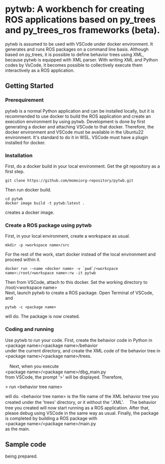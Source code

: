 # pytwb: A workbench for creating ROS applications based on py_trees and py_trees_ros frameworks (beta).
pytwb is assumed to be used with VSCode under docker environment. It generates and runs ROS packages on a command line basis. Although based on py_trees, it is possible to define behavior trees using XML, because pytwb is equipped with XML parser.  With writing XML and Python codes by VsCode, it becomes possible to collectively execute them interactively as a ROS application.

## Getting Started
### Prerequirement
pytwb is a normal Python application and can be installed locally, but it is recommended to use docker to build the ROS application and create an execution environment by using pytwb. Development is done by first generating a docker and attaching VSCode to that docker. Therefore, the docker environment and VSCode must be available in the Ubuntu22 environment. It's standard to do it in WSL. VSCode must have a plugin installed for docker.

### Installation
First, do a docker build in your local environment. Get the git repository as a first step.
```
git clone https://github.com/momoiorg-repository/pytwb.git
```
Then run docker build.
```
cd pytwb  
docker image build -t pytwb:latest .
```
creates a docker image.

### Create a ROS package using pytwb
First, in your local environment, create a workspace as usual.
```
mkdir -p <workspace name>/src
```
For the rest of the work, start docker instead of the local environment and proceed within it.
```
docker run -–name <docker name> -v `pwd`/<workspace name>:/root/<workspace name>:rw -it pytwb
```
Then from VSCode, attach to this docker. Set the working directory to  
/root/\<workspace name\>  
Next, launch pytwb to create a ROS package. Open Terminal of VSCode, and
```
pytwb -c <package name>
```
will do. The package is now created.

### Coding and running
Use pytwb to run your code.
First, create the behavior code in Python in  
 \<package name\>/\<package name\>/behavior  
under the current directory, and create the XML code of the behavior tree in  
\<package name\>/\<package name\>/trees.

　Next, when you execute  
\<package name\>/\<package name\>/dbg_main.py  
from VSCode, the prompt '>' will be displayed. Therefore,

\> run \<behavior tree name\>

will do. \<behavior tree name\> is the file name of the XML behavior tree you created under the 'trees' directory, or it without the '.XML'.
　The behavior tree you created will now start running as a ROS application. After that, please debug using VSCode in the same way as usual.
Finally, the package is completed by building a ROS package with  
\<package name\>/\<package name\>/main.py  
as the main.

## Sample code
being prepared.
